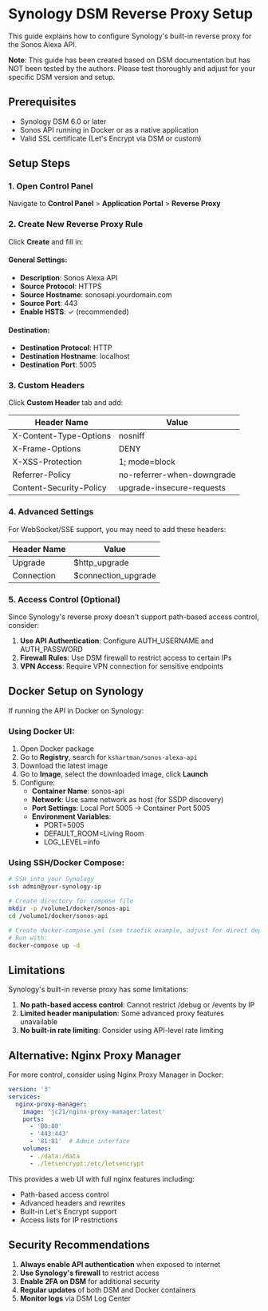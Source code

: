 # Synology DSM Reverse Proxy Setup

This guide explains how to configure Synology's built-in reverse proxy for the Sonos Alexa API.

**Note**: This guide has been created based on DSM documentation but has NOT been tested by the authors. Please test thoroughly and adjust for your specific DSM version and setup.

## Prerequisites

- Synology DSM 6.0 or later
- Sonos API running in Docker or as a native application
- Valid SSL certificate (Let's Encrypt via DSM or custom)

## Setup Steps

### 1. Open Control Panel

Navigate to **Control Panel** > **Application Portal** > **Reverse Proxy**

### 2. Create New Reverse Proxy Rule

Click **Create** and fill in:

#### General Settings:
- **Description**: Sonos Alexa API
- **Source Protocol**: HTTPS
- **Source Hostname**: sonosapi.yourdomain.com
- **Source Port**: 443
- **Enable HSTS**: ✓ (recommended)

#### Destination:
- **Destination Protocol**: HTTP
- **Destination Hostname**: localhost
- **Destination Port**: 5005

### 3. Custom Headers

Click **Custom Header** tab and add:

| Header Name | Value |
|------------|-------|
| X-Content-Type-Options | nosniff |
| X-Frame-Options | DENY |
| X-XSS-Protection | 1; mode=block |
| Referrer-Policy | no-referrer-when-downgrade |
| Content-Security-Policy | upgrade-insecure-requests |

### 4. Advanced Settings

For WebSocket/SSE support, you may need to add these headers:

| Header Name | Value |
|------------|-------|
| Upgrade | $http_upgrade |
| Connection | $connection_upgrade |

### 5. Access Control (Optional)

Since Synology's reverse proxy doesn't support path-based access control, consider:

1. **Use API Authentication**: Configure AUTH_USERNAME and AUTH_PASSWORD
2. **Firewall Rules**: Use DSM firewall to restrict access to certain IPs
3. **VPN Access**: Require VPN connection for sensitive endpoints

## Docker Setup on Synology

If running the API in Docker on Synology:

### Using Docker UI:

1. Open Docker package
2. Go to **Registry**, search for `kshartman/sonos-alexa-api`
3. Download the latest image
4. Go to **Image**, select the downloaded image, click **Launch**
5. Configure:
   - **Container Name**: sonos-api
   - **Network**: Use same network as host (for SSDP discovery)
   - **Port Settings**: Local Port 5005 → Container Port 5005
   - **Environment Variables**:
     - PORT=5005
     - DEFAULT_ROOM=Living Room
     - LOG_LEVEL=info

### Using SSH/Docker Compose:

```bash
# SSH into your Synology
ssh admin@your-synology-ip

# Create directory for compose file
mkdir -p /volume1/docker/sonos-api
cd /volume1/docker/sonos-api

# Create docker-compose.yml (see traefik example, adjust for direct deployment)
# Run with:
docker-compose up -d
```

## Limitations

Synology's built-in reverse proxy has some limitations:

1. **No path-based access control**: Cannot restrict /debug or /events by IP
2. **Limited header manipulation**: Some advanced proxy features unavailable
3. **No built-in rate limiting**: Consider using API-level rate limiting

## Alternative: Nginx Proxy Manager

For more control, consider using Nginx Proxy Manager in Docker:

```yaml
version: '3'
services:
  nginx-proxy-manager:
    image: 'jc21/nginx-proxy-manager:latest'
    ports:
      - '80:80'
      - '443:443'
      - '81:81'  # Admin interface
    volumes:
      - ./data:/data
      - ./letsencrypt:/etc/letsencrypt
```

This provides a web UI with full nginx features including:
- Path-based access control
- Advanced headers and rewrites
- Built-in Let's Encrypt support
- Access lists for IP restrictions

## Security Recommendations

1. **Always enable API authentication** when exposed to internet
2. **Use Synology's firewall** to restrict access
3. **Enable 2FA on DSM** for additional security
4. **Regular updates** of both DSM and Docker containers
5. **Monitor logs** via DSM Log Center